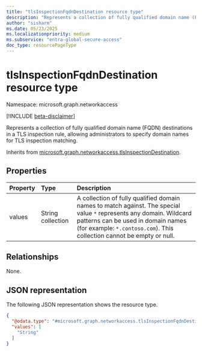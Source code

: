 ```yaml
---
title: "tlsInspectionFqdnDestination resource type"
description: "Represents a collection of fully qualified domain name (FQDN) destinations in a TLS inspection rule, allowing administrators to specify domain names for TLS inspection matching."
author: "sisharm"
ms.date: 05/23/2025
ms.localizationpriority: medium
ms.subservice: "entra-global-secure-access"
doc_type: resourcePageType
---
```


# tlsInspectionFqdnDestination resource type

Namespace: microsoft.graph.networkaccess

[!INCLUDE [beta-disclaimer](../../includes/beta-disclaimer.md)]

Represents a collection of fully qualified domain name (FQDN) destinations in a TLS inspection rule, allowing administrators to specify domain names for TLS inspection matching.

Inherits from [microsoft.graph.networkaccess.tlsInspectionDestination](../resources/networkaccess-tlsinspectiondestination.md).

## Properties
|Property|Type|Description|
|:---|:---|:---|
|values|String collection|A collection of fully qualified domain names to match against. The special value `*` represents any domain. Wildcard patterns can be used in domain names (for example: `*.contoso.com`). This collection cannot be empty or null.|

## Relationships
None.

## JSON representation
The following JSON representation shows the resource type.
<!-- {
  "blockType": "resource",
  "@odata.type": "microsoft.graph.networkaccess.tlsInspectionFqdnDestination"
}
-->
``` json
{
  "@odata.type": "#microsoft.graph.networkaccess.tlsInspectionFqdnDestination",
  "values": [
    "String"
  ]
}
```
